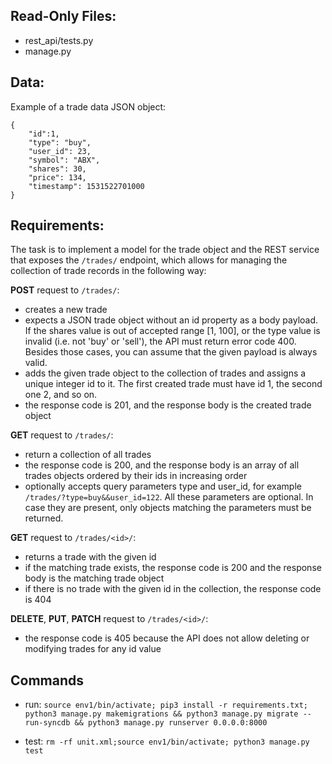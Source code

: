 ## Read-Only Files:
- rest_api/tests.py
- manage.py

## Data:
Example of a trade data JSON object:
```
{
    "id":1,
    "type": "buy",
    "user_id": 23,
    "symbol": "ABX",
    "shares": 30,
    "price": 134,
    "timestamp": 1531522701000
}
```

## Requirements:
The task is to implement a model for the trade object and the REST service that exposes the `/trades/` endpoint, which allows for managing the collection of trade records in the following way:

**POST** request to `/trades/`:

- creates a new trade
- expects a JSON trade object without an id property as a body payload. If the shares value is out of accepted range [1, 100], or the type value is invalid (i.e. not 'buy' or 'sell'), the API must return error code 400. Besides those cases, you can assume that the given payload is always valid.
- adds the given trade object to the collection of trades and assigns a unique integer id to it. The first created trade must have id 1, the second one 2, and so on.
- the response code is 201, and the response body is the created trade object

**GET** request to `/trades/`:

- return a collection of all trades
- the response code is 200, and the response body is an array of all trades objects ordered by their ids in increasing order
- optionally accepts query parameters type and user_id, for example `/trades/?type=buy&&user_id=122`. All these parameters are optional. In case they are present, only objects matching the parameters must be returned.

**GET** request to `/trades/<id>/`:

- returns a trade with the given id
- if the matching trade exists, the response code is 200 and the response body is the matching trade object
- if there is no trade with the given id in the collection, the response code is 404

**DELETE**, **PUT**, **PATCH** request to `/trades/<id>/`:

- the response code is 405 because the API does not allow deleting or modifying trades for any id value


## Commands

+ run:
```source env1/bin/activate; pip3 install -r requirements.txt; python3 manage.py makemigrations && python3 manage.py migrate --run-syncdb && python3 manage.py runserver 0.0.0.0:8000```

+ test:
```rm -rf unit.xml;source env1/bin/activate; python3 manage.py test```

